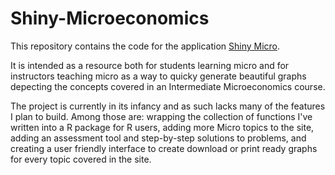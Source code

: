 # Shiny-Microeconomics

This repository contains the code for the application [Shiny Micro](https://shiny.ethanholdahl.com/Micro). 

It is intended as a resource both for students learning micro and for instructors teaching micro as a way to quicky generate beautiful graphs depecting the concepts covered in an Intermediate Microeconomics course.

The project is currently in its infancy and as such lacks many of the features I plan to build. Among those are: wrapping the collection of functions I've written into a R package for R users, adding more Micro topics to the site, adding an assessment tool and step-by-step solutions to problems, and creating a user friendly interface to create download or print ready graphs for every topic covered in the site.

